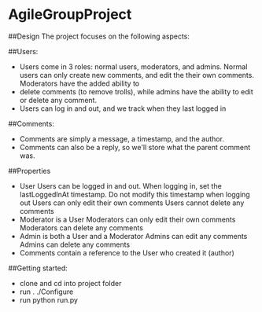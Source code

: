# AgileGroupProject

##Design
The project focuses on the following aspects:

##Users:
  - Users come in 3 roles: normal users, moderators, and admins. Normal users can only create new comments, and edit the their own comments. Moderators have the added ability to
  - delete comments (to remove trolls), while admins have the ability to edit or delete any comment.
  - Users can log in and out, and we track when they last logged in

##Comments:
  - Comments are simply a message, a timestamp, and the author.
  - Comments can also be a reply, so we'll store what the parent comment was.

##Properties
  - User
      Users can be logged in and out.
      When logging in, set the lastLoggedInAt timestamp. Do not modify this timestamp when logging out
      Users can only edit their own comments
      Users cannot delete any comments
  - Moderator is a User
      Moderators can only edit their own comments
      Moderators can delete any comments
  - Admin is both a User and a Moderator
      Admins can edit any comments
      Admins can delete any comments
  - Comments contain a reference to the User who created it (author)


##Getting started:
  - clone and cd into project folder
  - run . ./Configure
  - run python run.py
